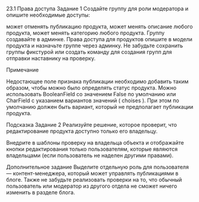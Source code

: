 23.1 Права доступа
Задание 1
Создайте группу для роли модератора и опишите необходимые доступы:

может отменять публикацию продукта,
может менять описание любого продукта,
может менять категорию любого продукта.
Группу создавайте в админке. Права доступа для продуктов опишите в модели продукта и назначьте группе через админку. Не забудьте сохранить группы фикстурой или создать команду для создания групп для отправки наставнику на проверку.

Примечание

Недостающее поле признака публикации необходимо добавить таким образом, чтобы можно было определять статус продукта. Можно использовать 
BooleanField
 со значением 
False
 по умолчанию или 
CharField
 с указанием вариантов значений (
choises
). При этом по умолчанию должен быть вариант, который не предполагает публикации продукта.

Подсказка
Задание 2
Реализуйте решение, которое проверит, что редактирование продукта доступно только его владельцу.

Внедрите в шаблоны проверку на владельца объекта и отображайте кнопки редактирования только пользователям, которые являются владельцами (если пользователь не наделен другими правами).

Дополнительное задание
Выделите отдельную роль для пользователя — контент-менеджера, который может управлять публикациями в блоге. Также не забудьте реализовать проверки на то, что обычный пользователь или модератор из другого отдела не сможет ничего изменить в разделе блога.
